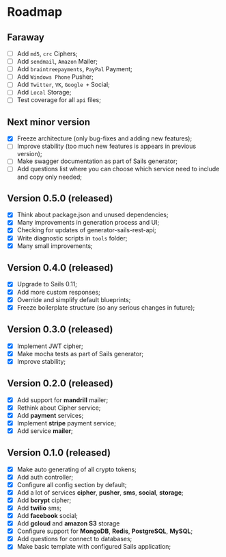 # Roadmap

## Faraway

- [ ] Add `md5`, `crc` Ciphers;
- [ ] Add `sendmail`, `Amazon` Mailer;
- [ ] Add `braintreepayments`, `PayPal` Payment;
- [ ] Add `Windows Phone` Pusher;
- [ ] Add `Twitter`, `VK`, `Google +` Social;
- [ ] Add `Local` Storage;
- [ ] Test coverage for all `api` files;

## Next minor version

- [x] Freeze architecture (only bug-fixes and adding new features);
- [ ] Improve stability (too much new features is appears in previous version);
- [ ] Make swagger documentation as part of Sails generator;
- [ ] Add questions list where you can choose which service need to include and copy only needed;

## Version 0.5.0 (released)

- [x] Think about package.json and unused dependencies;
- [x] Many improvements in generation process and UI;
- [x] Checking for updates of generator-sails-rest-api;
- [x] Write diagnostic scripts in `tools` folder;
- [x] Many small improvements;

## Version 0.4.0 (released)

- [x] Upgrade to Sails 0.11;
- [x] Add more custom responses;
- [x] Override and simplify default blueprints;
- [x] Freeze boilerplate structure (so any serious changes in future);

## Version 0.3.0 (released)

- [x] Implement JWT cipher;
- [x] Make mocha tests as part of Sails generator;
- [x] Improve stability;

## Version 0.2.0 (released)

- [x] Add support for **mandrill** mailer;
- [x] Rethink about Cipher service;
- [x] Add **payment** services;
- [x] Implement **stripe** payment service;
- [x] Add service **mailer**;

## Version 0.1.0 (released)
- [x] Make auto generating of all crypto tokens;
- [x] Add auth controller;
- [x] Configure all config section by default;
- [x] Add a lot of services **cipher**, **pusher**, **sms**, **social**, **storage**;
- [x] Add **bcrypt** cipher;
- [x] Add **twilio** sms;
- [x] Add **facebook** social;
- [x] Add **gcloud** and **amazon S3** storage
- [x] Configure support for **MongoDB**, **Redis**, **PostgreSQL**, **MySQL**;
- [x] Add questions for connect to databases;
- [x] Make basic template with configured Sails application;
